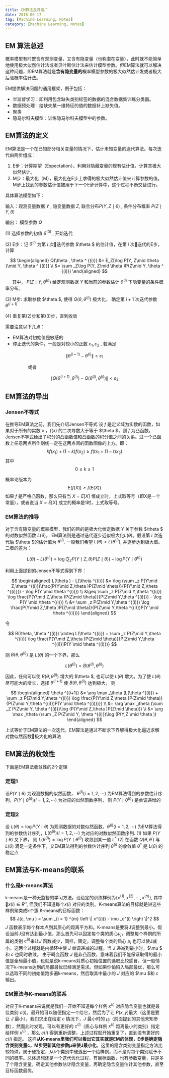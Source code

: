 ```yaml
---
title: EM算法及其推广
date: 2018-06-17
tag: [Machine Learning, Notes]
category: [Machine Learning, Notes]
---
```

## EM 算法总述
概率模型有时既含有观测变量，又含有隐变量（也称潜在变量），此时就不能简单地使用极大似然估计法或者贝叶斯估计法来估计模型参数。但EM算法就可以解决这种问题，即EM算法就是**含有隐变量的**概率模型参数的极大似然估计发或者极大后验概率估计法。

EM提供解决问题的通用框架，例子包括：
- 半监督学习：即利用包含缺失类别标签的数据的混合数据集训练分类器。
- 数据预处理：给缺失某一维特征的值的数据补上缺失值。
- 聚类
- 隐马尔科夫模型：训练隐马尔科夫模型中的参数。

## EM算法的定义
EM算法是一个在已知部分相关变量的情况下，估计未知变量的迭代算法。每次迭代由两步组成：
1. E步：计算期望（Expectation）。利用对隐藏变量的现有估计值，计算其极大似然估计。
2. M步：最大化（M），最大化在E步上求得的极大似然估计值来计算参数的值。M步上找到的参数估计值被用于下一个E步计算中，这个过程不断交替进行。

具体算法模型如下：

输入：观测变量数据 $Y$ , 隐变量数据 $Z$, 联合分布$P(Y, Z\mid \theta)$ , 条件分布概率 $P(Z \mid Y, \theta)$

输出： 模型参数 $Q$

(1) 选择参数的初值 $\theta ^ {(0)}$ , 开始迭代

(2) E步：记 $\theta ^ {(i)}$ 为第 $i$ 次迭代参数 $\theta $ 的估计值，在第 $i$ 次迭代的E步，计算 

$$
\begin{aligned}
Q(\theta , \theta ^ {(i)}) &= E_Z[\log P(Y, Z\mid \theta )\mid Y, \theta ^ {(i)}] \\
&= \sum _Z\log P(Y, Z\mid \theta )P(Z\mid Y, \theta ^ {(i)})
\end{aligned}
$$

&ensp; &ensp; 其中， $P(Z\mid Y, \theta ^ {(i)})$ 给定观测数据 $Y$ 和当前的参数估计 $\theta ^ {(i)}$ 下隐变量的条件概率分布。

(3) M步: 求取参数 $\theta $, 使得 $Q(\theta , \theta ^ {(i)})$ 极大化， 确定第 $i+1$ 次迭代参数 $\theta ^{(i+1)}$

(4) 重复第(2)步和第(3)步，直到收敛

需要注意以下几点：
- EM算法对初始值是敏感的
- 停止迭代的条件，一般是对较小的正数 $\varepsilon _1, \varepsilon _2$ , 若满足

$$
\left \|  \theta ^ {(i+1)} -  \theta ^ {(i)}\right \| < \varepsilon _1
$$

&ensp; &ensp;&ensp; &ensp;&ensp; &ensp;&ensp; &ensp;或者

$$
\left \| Q(\theta ^ {(i+1)} ,  \theta ^ {(i)}) - Q(\theta ^ {(i)} , \theta ^ {(i)})\right \| < \varepsilon _2
$$

## EM算法的导出
### Jensen不等式
在推导EM算法之前，我们先介绍Jensen不等式
设 $f$ 是定义域为实数的函数，如果对于所有的实数 $x$ ，$f(x)$ 的二次导数大于等于 $\theta $，则 $f$ 为凸函数。
Jensen不等式给出了积分的凸函数值和凸函数的积分值之间的关系。过一个凸函数上任意两点所作割线一定在这两点间的函数图像的上方。即：
$$
kf(x_1) + (1 - k)f(x_2) \geq f(tx_1 + (1 - t)x_2)
$$
其中 $$ 0 \leq k \leq 1 $$

概率论版本为
$$
E(f(X)) \geq f(E(X))
$$
如果 $f$ 是严格凸函数，那么只有当 $X=E[X]$ 恒成立时，上式取等号（即X是一个常量），或者说当 $X=E[X]$ 成立的概率是1时，上式取等号。

### EM算法的推导
对于含有隐变量的概率模型，我们的目的是极大化给定数据 $Y$ 关于参数 $\theta $ 的对数似然函数 $L(\theta )$。 EM算法则是通过迭代逐步近似极大化$L(\theta )$。假设第 $i$ 次迭代后 $\theta $的估计值为 $\theta ^{(i)}$. 一般我们希望 $L(\theta ) > L(\theta ^{(i)})$, 并逐步达到极大值。二者的差为：

$$
L(\theta ) - L(\theta ^{(i)}) = \log (\sum _z P(Y\mid Z,\theta )P(Z\mid \theta)) - \log P(Y \mid \theta ^{(i)})
$$

利用上面提到的Jensen不等式得到下界：

$$
\begin{aligned}
L(\theta ) - L(\theta ^{(i)}) &= \log (\sum _z P(Y\mid Z,\theta ^{(i)})\frac{P(Y\mid Z,\theta )P(Z\mid \theta)}{P(Y\mid Z,\theta ^{(i)}}) - \log P(Y \mid \theta ^{(i)}) \\
&\geq \sum _z P(Z\mid Y,\theta ^{(i)}) \log \frac{P(Y\mid Z,\theta )P(Z\mid \theta)}{P(Z\mid Y,\theta ^{(i)})} - \log P(Y \mid \theta ^{(i)}) \\
&= \sum _z P(Z\mid Y,\theta ^{(i)}) \log \frac{P(Y\mid Z,\theta )P(Z\mid \theta)}{P(Z\mid Y,\theta ^{(i)})P(Y \mid \theta ^{(i)})}
\end{aligned}
$$

令 

$$
B(\theta, \theta ^{(i)}) \doteq L(\theta ^{(i)}) + \sum _z P(Z\mid Y,\theta ^{(i)}) \log \frac{P(Y\mid Z,\theta )P(Z\mid \theta)}{P(Z\mid Y,\theta ^{(i)})P(Y \mid \theta ^{(i)})} 
$$

则 $B(\theta, \theta ^{(i)})$ 是 $L(\theta)$ 的一个下界，那么

$$
L(\theta ^{(i)}) = B(\theta ^{(i)}, \theta ^{(i)})
$$

因此，任何可以使 $B(\theta, \theta ^{(i)})$ 增大的 $\theta $, 也可以使 $L(\theta )$ 增大。为了使 $L(\theta )$ 尽可能大的增长，选择 $\theta ^{(i+1)}$ 使  $B(\theta, \theta ^{(i)})$ 达到极大， 则

$$
\begin{aligned}
\theta ^{(i+1)} &= \arg \max _\theta (L(\theta ^{(i)}) + \sum _z P(Z\mid Y,\theta ^{(i)}) \log \frac{P(Y\mid Z,\theta )P(Z\mid \theta)}{P(Z\mid Y,\theta ^{(i)})P(Y \mid \theta ^{(i)})}) \\
&= \arg \max _\theta (\sum _Z P(Z\mid Y, \theta ^{(i)})\log (P(Y\mid Z,\theta )P(Z\mid \theta))) \\
&= \arg \max _\theta (\sum _Z P(Z\mid Y, \theta ^{(i)})\log (P(Y,Z \mid \theta ))
\end{aligned}
$$

上式等价于EM算法的一次迭代。EM算法是通过不断求下界解得极大化逼近求解对数似然函数极大化的算法

## EM算法的收敛性
下面是EM算法收敛性的2个定理
### 定理1
设$P(Y\mid \theta)$ 为观测数据的似然函数， $\theta ^{(i)} (i = 1, 2,\cdots)$ 为EM算法得到的参数估计序列，$P(Y \mid \theta ^{(i)}) (i = 1, 2, \cdots)$ 为对应的似然函数序列， 则 $P(Y \mid \theta ^{(i)})$ 是单调递增的

### 定理2
设 $L(\theta ) = \log P(Y\mid \theta)$ 为观测数据的对数似然函数，$\theta ^{(i)} (i = 1, 2,\cdots)$ 为EM算法得到的参数估计序列，$L(\theta ^{(i)}) (i = 1, 2, \cdots)$ 为对应的对数似然函数序列.
(1) 如果 $P(Y\mid \theta)$ 又下界， 则 $L(\theta ^{(i)}) = \log P(Y\mid \theta ^{(i)})$ 收敛到某一值 $L^{\ast }$
(2) 在函数 $Q(\theta, \theta ^{'})$ 与 $L(\theta )$ 满足一定条件下，又EM算法得到的参数估计序列 $\theta ^{(i)}$ 的收敛值 $\theta ^{\ast }$ 是 $L(\theta )$ 的稳定点

## EM算法与K-means的联系
### 什么是k-means算法
k-means是一种无监督的学习方法。设给定的训练样例为$\left\{x^{(1)}, x^{(2)},\cdots, x^{(n)}\right\}$, 其中 $x{(i)} \in R^n$, 但我们不知道每个$x{(i)}$ 对应的类别。K-means算法的目标就是讲这些样例聚类成k个簇
K-means的目标函数：
$$
J(c, \mu ) = \sum _{i = 1} ^{m}  \left \| x^{(i)} - \mu _c^(i) \right \|^2
$$
$J$ 函数表示每个样本点到其质心的距离平方和。K-means是要将J调整到最小。假设当前J没有达到最小值，那么首先可以固定每个类的质心$μ_j$，调整每个样例的所属的类别 $c^(i)$来让$J$ 函数减少，同样，固定，调整每个类的质心 $μ_j$ 也可以使J减小。这两个过程就是内循环中使 $J$ 单调递减的过程。当 $J$ 递减到最小时，$\mu $ 和 $c$ 也同时收敛。
由于畸变函数 $J$ 是非凸函数，意味着我们不能保证取得的最小值是全局最小值，也就是说k-means对质心初始位置的选取比较感冒，但一般情况下k-means达到的局部最优已经满足需求。但如果你怕陷入局部最优，那么可以选取不同的初始值跑多遍k-means，然后取其中最小的 $J$ 对应的 $\mu $和 $c$ 输出。
### EM算法与K-means的联系
对应于K-means来说就是我们一开始不知道每个样例 $x^(i)$ 对应隐含变量也就是最佳类别 $c(i)$。最开始可以随便指定一个给它，然后为了让 $P(x,y)$最大（这里是要让 $J$ 最小），我们求出在给定 $c$ 情况下，$J$ 最小时的 $μ_j$（前面提到的其他未知参数），然而此时发现，可以有更好的 $c^(i)$（质心与样例 $x^(i)$ 距离最小的类别）指定给样例 $x^(i)$ ，那么 $c(i)$ 得到重新调整，上述过程就开始重复了，直到没有更好的 $c(i)$ 指定。
这样**从K-means里我们可以看出它其实就是EM的体现，E步是确定隐含类别变量c，M步更新其他参数μ来使J最小化**。这里的隐含类别变量指定方法比较特殊，属于硬指定，从k个类别中硬选出一个给样例，而不是对每个类别赋予不同的概率。总体思想还是一个迭代优化过程，有目标函数，也有参数变量，只是多了个隐含变量，确定其他参数估计隐含变量，再确定隐含变量估计其他参数，直至目标函数最优。
